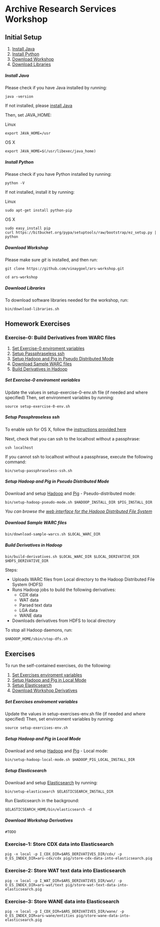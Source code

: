 Archive Research Services Workshop
==================================

## Initial Setup

1. [Install Java](#install-java)
2. [Install Python](#install-python)
3. [Download Workshop](#download-workshop)
4. [Download Libraries](#download-libraries)

##### Install Java #####

Please check if you have Java installed by running:

```
java -version
```

If not installed, please [install Java](https://www.java.com/en/download/help/download_options.xml)

Then, set JAVA_HOME:

Linux

```
export JAVA_HOME=/usr
```

OS X

```
export JAVA_HOME=$(/usr/libexec/java_home)
```

##### Install Python #####

Please check if you have Python installed by running:

```
python -V
```

If not installed, install it by running:

Linux

```
sudo apt-get install python-pip
```

OS X

```
sudo easy_install pip
curl https://bitbucket.org/pypa/setuptools/raw/bootstrap/ez_setup.py | python
```

##### Download Workshop #####

Please make sure *git* is installed, and then run:

```
git clone https://github.com/vinaygoel/ars-workshop.git

cd ars-workshop
```

##### Download Libraries #####

To download software libraries needed for the workshop, run:

```
bin/download-libraries.sh
```

## Homework Exercises

### Exercise-0: Build Derivatives from WARC files ###

1. [Set Exercise-0 enviroment variables](#set-exercise-0-enviroment-variables)
2. [Setup Passphraseless ssh](#setup-passphraseless-ssh)
3. [Setup Hadoop and Pig in Pseudo Distributed Mode](#setup-hadoop-in-pseudo-mode)
4. [Download Sample WARC files](#download-sample-warc-files)
5. [Build Derivatives in Hadoop](#build-derivatives-in-hadoop)


##### Set Exercise-0 enviroment variables #####

Update the values in setup-exercise-0-env.sh file (if needed and where specified)
Then, set environment variables by running:

```
source setup-exercise-0-env.sh
```

##### Setup Passphraseless ssh #####

To enable ssh for OS X, follow the [instructions provided here](http://bluishcoder.co.nz/articles/mac-ssh.html)

Next, check that you can ssh to the localhost without a passphrase:

```
ssh localhost
```

If you cannot ssh to localhost without a passphrase, execute the following command:

```
bin/setup-passphraseless-ssh.sh
```  

##### Setup Hadoop and Pig in Pseudo Distributed Mode #####

Download and setup [Hadoop](http://hadoop.apache.org/) and [Pig](http://pig.apache.org/) - Pseudo-distributed mode:

```
bin/setup-hadoop-pseudo-mode.sh $HADOOP_INSTALL_DIR $PIG_INSTALL_DIR
```

*You can browse the [web interface for the Hadoop Distributed File System](http://localhost:50070/)*

##### Download Sample WARC files #####

```
bin/download-sample-warcs.sh $LOCAL_WARC_DIR
```

##### Build Derivatives in Hadoop #####

```
bin/build-derivatives.sh $LOCAL_WARC_DIR $LOCAL_DERIVATIVE_DIR $HDFS_DERIVATIVE_DIR
```

Steps:
* Uploads WARC files from Local directory to the Hadoop Distributed File System (HDFS)
* Runs Hadoop jobs to build the following derivatives:
  * CDX data
  * WAT data
  * Parsed text data
  * LGA data
  * WANE data
* Downloads derivatives from HDFS to local directory

To stop all Hadoop daemons, run:
```
$HADOOP_HOME/sbin/stop-dfs.sh
```

## Exercises

To run the self-contained exercises, do the following:

1. [Set Exercises enviroment variables](#set-exercises-enviroment-variables)
2. [Setup Hadoop and Pig in Local Mode](#setup-hadoop-and-pig-in-local-mode)
3. [Setup Elasticsearch](#setup-elasticsearch)
4. [Download Workshop Derivatives](#download-workshop-derivatives)

##### Set Exercises enviroment variables #####

Update the values in setup-exercises-env.sh file (if needed and where specified)
Then, set environment variables by running:

```
source setup-exercises-env.sh
```

##### Setup Hadoop and Pig in Local Mode #####

Download and setup [Hadoop](http://hadoop.apache.org/) and [Pig](http://pig.apache.org/) - Local mode:

```
bin/setup-hadoop-local-mode.sh $HADOOP_PIG_LOCAL_INSTALL_DIR
```

##### Setup Elasticsearch #####

Download and setup [Elasticsearch](https://www.elastic.co/products/elasticsearch) by running:

```
bin/setup-elasticsearch $ELASTICSEARCH_INSTALL_DIR
```

Run Elasticsearch in the background:

```
$ELASTICSEARCH_HOME/bin/elasticsearch -d
```

##### Download Workshop Derivatives #####

```
#TODO
```

### Exercise-1: Store CDX data into Elasticsearch ###

```
pig -x local -p I_CDX_DIR=$ARS_DERIVATIVES_DIR/cdx/ -p O_ES_INDEX_DIR=ars-cdx/cdx pig/store-cdx-data-into-elasticsearch.pig
```

### Exercise-2: Store WAT text data into Elasticsearch ###

```
pig -x local -p I_WAT_DIR=$ARS_DERIVATIVES_DIR/wat/ -p O_ES_INDEX_DIR=ars-wat/text pig/store-wat-text-data-into-elasticsearch.pig
```

### Exercise-3: Store WANE data into Elasticsearch ###

```
pig -x local -p I_CDX_DIR=$ARS_DERIVATIVES_DIR/wane/ -p O_ES_INDEX_DIR=ars-wane/entities pig/store-wane-data-into-elasticsearch.pig
```


